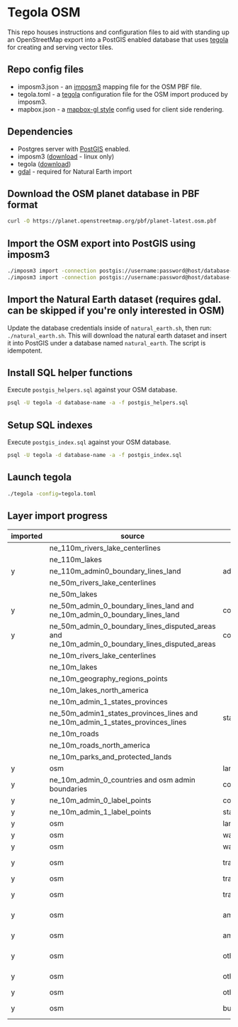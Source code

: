 # Tegola OSM

This repo houses instructions and configuration files to aid with standing up an OpenStreetMap export into a PostGIS enabled database that uses [tegola](https://github.com/terranodo/tegola) for creating and serving vector tiles.

## Repo config files

- imposm3.json - an [imposm3](https://github.com/omniscale/imposm3) mapping file for the OSM PBF file.
- tegola.toml - a [tegola](https://github.com/terranodo/tegola) configuration file for the OSM import produced by imposm3.
- mapbox.json - a [mapbox-gl style](https://www.mapbox.com/mapbox-gl-js/style-spec/) config used for client side rendering.

## Dependencies

- Postgres server with [PostGIS](http://www.postgis.net) enabled.
- imposm3 ([download](https://imposm.org/static/rel/) - linux only)
- tegola ([download](https://github.com/terranodo/tegola/releases))
- [gdal](http://www.gdal.org/) - required for Natural Earth import

## Download the OSM planet database in PBF format

```bash
curl -O https://planet.openstreetmap.org/pbf/planet-latest.osm.pbf
```

## Import the OSM export into PostGIS using imposm3

```bash
./imposm3 import -connection postgis://username:password@host/database-name -mapping imposm3.json -read /path/to/osm/planet-latest.osm.pbf -write
./imposm3 import -connection postgis://username:password@host/database-name -mapping imposm3.json -deployproduction
```

## Import the Natural Earth dataset (requires gdal. can be skipped if you're only interested in OSM)
Update the database credentials inside of `natural_earth.sh`, then run: `./natural_earth.sh`. This will download the natural earth dataset and insert it into PostGIS under a database named `natural_earth`. The script is idempotent.

## Install SQL helper functions
Execute `postgis_helpers.sql` against your OSM database.
```bash
psql -U tegola -d database-name -a -f postgis_helpers.sql
```

## Setup SQL indexes
Execute `postgis_index.sql` against your OSM database.
```bash
psql -U tegola -d database-name -a -f postgis_index.sql
```

## Launch tegola 

```bash
./tegola -config=tegola.toml
```

## Layer import progress
| imported  | source                                       | table/layer                   | zoom  |
|---|----------------------------------------------|-------------------------------|-------|
|   | ne_110m_rivers_lake_centerlines              |                               		| 0-2   |
|   | ne_110m_lakes                                |                               		| 0-2   |
| y | ne_110m_admin0_boundary_lines_land           | admin_lines                  		| 0-2   |
|   | ne_50m_rivers_lake_centerlines               |                               		| 3-4   |
|   | ne_50m_lakes                                 |                               		| 3-4   |
| y | ne_50m_admin_0_boundary_lines_land and ne_10m_admin_0_boundary_lines_land           | country_lines                		| 3-6   |
| y | ne_50m_admin_0_boundary_lines_disputed_areas and ne_10m_admin_0_boundary_lines_disputed_areas | country_lines_disputed 		| 3-6   |
|   | ne_10m_rivers_lake_centerlines               |                               		| 5-6   |
|   | ne_10m_lakes                                 |                               		| 5-6   |
|   | ne_10m_geography_regions_points              |                               		| 5-6   |
|   | ne_10m_lakes_north_america                   |                               		| 5-6   |
|   | ne_10m_admin_1_states_provinces              |                               | 5-6   |
|   | ne_50m_admin1_states_provinces_lines and ne_10m_admin_1_states_provinces_lines        | state_lines                   | 3-20  |
|   | ne_10m_roads                                 |                               | 5-6   |
|   | ne_10m_roads_north_america                   |                               | 5-6   |
|   | ne_10m_parks_and_protected_lands             |                               | 5-6   |
| y | osm                                          | land                          | 0-20   |
| y | ne_10m_admin_0_countries and osm admin boundaries                 | country_polygons           | 3-20   |
| y | ne_10m_admin_0_label_points                  | country_label_points          | 3-20   |
| y | ne_10m_admin_1_label_points                  | state_label_points            | 5-20  |
| y | osm                                          | landuse_areas                 | 3-20 |
| y | osm                                          | water_lines                   | 8-20 |
| y | osm                                          | water_areas                   | 3-20 |
| y | osm                                          | transport_points              | 14-20 |
| y | osm                                          | transport_lines               | 4-20  |
| y | osm                                          | transport_areas               | 12-20 |
| y | osm                                          | amenity_points                | 14-20 |
| y | osm                                          | amenity_areas                 | 14-20 |
| y | osm                                          | other_points                  | 14-20 |
| y | osm                                          | other_lines                   | 14-20 |
| y | osm                                          | other_areas                   | 6-20 |
| y | osm                                          | buildings                     | 14-20 |
